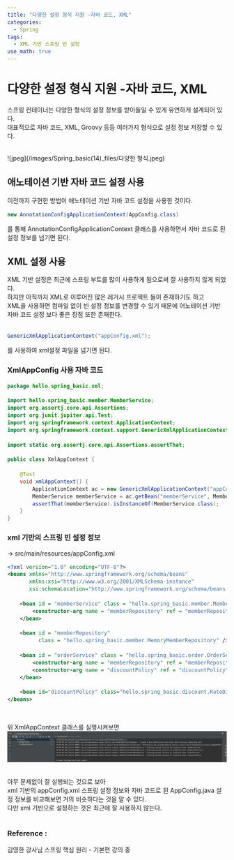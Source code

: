 ```yaml
---
title: "다양한 설정 형식 지원 -자바 코드, XML"
categories:
  - Spring
tags:
  - XML 기반 스프링 빈 설정
use_math: true
---
```


# 다양한 설정 형식 지원 -자바 코드, XML

스프링 컨테이너는 다양한 형식의 설정 정보를 받아들일 수 있게 유연하게 설계되어 있다. <br>
대표적으로 자바 코드, XML, Groovy 등등 여러가지 형식으로 설정 정보 저장할 수 있다. <br>

<br>
![jpeg](/images/Spring_basic(14)_files/다양한 형식.jpeg)

<br>

## 애노테이션 기반 자바 코드 설정 사용
이전까지 구현한 방법이 애노테이션 기반 자바 코드 설정을 사용한 것이다. <br>

```java
new AnnotationConfigApplicationContext(AppConfig.class)
```
를 통해 AnnotationConfigApplicationContext 클래스를 사용하면서 자바 코드로 된 설정 정보를 넘기면 된다. <br>

## XML 설정 사용

XML 기반 설정은 최근에 스프링 부트를 많이 사용하게 됨으로써 잘 사용하지 않게 되었다. <br>
하지만 아직까지 XML로 이루어진 많은 레거시 프로젝트 들이 존재하기도 하고 <br>
XML을 사용하면 컴파일 없이 빈 설정 정보를 변경할 수 있기 때문에 어노테이션 기반 자바 코드 설정 보다 좋은 장점 또한 존재한다.<br>
<br>

```java
GenericXmlApplicationContext("appConfig.xml");
```
를 사용하여 xml설정 파일을 넘기면 된다.

### XmlAppConfig 사용 자바 코드

```java
package hello.spring_basic.xml;

import hello.spring_basic.member.MemberService;
import org.assertj.core.api.Assertions;
import org.junit.jupiter.api.Test;
import org.springframework.context.ApplicationContext;
import org.springframework.context.support.GenericXmlApplicationContext;

import static org.assertj.core.api.Assertions.assertThat;

public class XmlAppContext {

    @Test
    void xmlAppContext() {
        ApplicationContext ac = new GenericXmlApplicationContext("appConfig.xml");
        MemberService memberService = ac.getBean("memberService", MemberService.class);
        assertThat(memberService).isInstanceOf(MemberService.class);
    }
}

```

### xml 기반의 스프링 빈 설정 정보
-> src/main/resources/appConfig.xml 

```xml
<?xml version="1.0" encoding="UTF-8"?>
<beans xmlns="http://www.springframework.org/schema/beans"
       xmlns:xsi="http://www.w3.org/2001/XMLSchema-instance"
       xsi:schemaLocation="http://www.springframework.org/schema/beans http://www.springframework.org/schema/beans/spring-beans.xsd">

    <bean id = "memberService" class = "hello.spring_basic.member.MemberServiceImpl">
        <constructor-arg name = "memberRepository" ref = "memberRepository" />
    </bean>

    <bean id = "memberRepository"
          class = "hello.spring_basic.member.MemoryMemberRepository" />

    <bean id = "orderService" class = "hello.spring_basic.order.OrderServiceImpl">
        <constructor-arg name = "memberRepository" ref = "memberRepository" />
        <constructor-arg name = "discountPolicy" ref = "discountPolicy" />
    </bean>

    <bean id="discountPolicy" class="hello.spring_basic.discount.RateDiscountPolicy" />
</beans>
```
<br>

위 XmlAppContext 클래스를 실행시켜보면 <br>
![png](/images/Spring_basic(14)_files/xml_결과.png)

<br>
아무 문제없이 잘 실행되는 것으로 보아 <br>
xml 기반의 appConfig.xml 스프링 설정 정보와 자바 코드로 된 AppConfig.java 설정 정보를 비교해보면 거의 비슷하다는 것을 알 수 있다. <br>
다만 xml 기반으로 설정하는 것은 최근에 잘 사용하지 않는다. <br><br>

### Reference :
김영한 강사님 스프링 핵심 원리 - 기본편  강의 중 